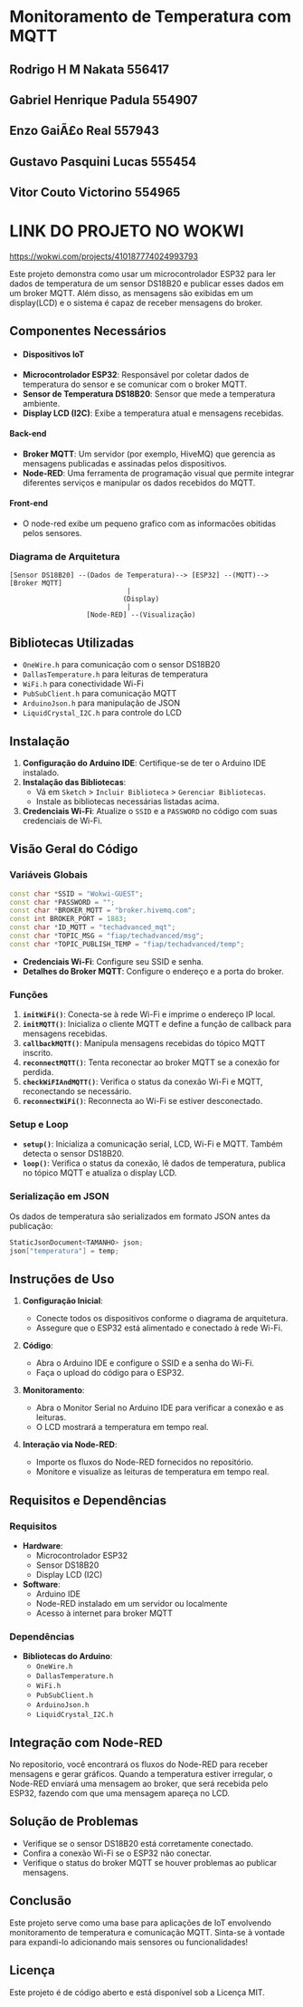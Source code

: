 # Monitoramento de Temperatura com MQTT
## Rodrigo H M Nakata 556417
## Gabriel Henrique Padula 554907
## Enzo GaiÃ£o Real 557943
##  Gustavo Pasquini Lucas 555454
## Vitor Couto Victorino 554965
# LINK DO PROJETO NO WOKWI
https://wokwi.com/projects/410187774024993793

Este projeto demonstra como usar um microcontrolador ESP32 para ler dados de temperatura de um sensor DS18B20 e publicar esses dados em um broker MQTT. Além disso, as mensagens são exibidas em um display(LCD) e o sistema é capaz de receber mensagens do broker.

## Componentes Necessários
- #### Dispositivos IoT
- **Microcontrolador ESP32**: Responsável por coletar dados de temperatura do sensor e se comunicar com o broker MQTT.
- **Sensor de Temperatura DS18B20**: Sensor que mede a temperatura ambiente.
- **Display LCD (I2C)**: Exibe a temperatura atual e mensagens recebidas.

#### Back-end
- **Broker MQTT**: Um servidor (por exemplo, HiveMQ) que gerencia as mensagens publicadas e assinadas pelos dispositivos.
- **Node-RED**: Uma ferramenta de programação visual que permite integrar diferentes serviços e manipular os dados recebidos do MQTT.

#### Front-end
- O node-red exibe um pequeno grafico com as informacões obitidas pelos sensores.

### Diagrama de Arquitetura

```plaintext
[Sensor DS18B20] --(Dados de Temperatura)--> [ESP32] --(MQTT)--> [Broker MQTT]
                             |
                            (Display)
                             |
                   [Node-RED] --(Visualização)
```

## Bibliotecas Utilizadas

- `OneWire.h` para comunicação com o sensor DS18B20
- `DallasTemperature.h` para leituras de temperatura
- `WiFi.h` para conectividade Wi-Fi
- `PubSubClient.h` para comunicação MQTT
- `ArduinoJson.h` para manipulação de JSON
- `LiquidCrystal_I2C.h` para controle do LCD

## Instalação

1. **Configuração do Arduino IDE**: Certifique-se de ter o Arduino IDE instalado.
2. **Instalação das Bibliotecas**:
   - Vá em `Sketch` > `Incluir Biblioteca` > `Gerenciar Bibliotecas`.
   - Instale as bibliotecas necessárias listadas acima.
3. **Credenciais Wi-Fi**: Atualize o `SSID` e a `PASSWORD` no código com suas credenciais de Wi-Fi.

## Visão Geral do Código

### Variáveis Globais

```cpp
const char *SSID = "Wokwi-GUEST";
const char *PASSWORD = ""; 
const char *BROKER_MQTT = "broker.hivemq.com";
const int BROKER_PORT = 1883;
const char *ID_MQTT = "techadvanced_mqt";
const char *TOPIC_MSG = "fiap/techadvanced/msg";
const char *TOPIC_PUBLISH_TEMP = "fiap/techadvanced/temp";
```

- **Credenciais Wi-Fi**: Configure seu SSID e senha.
- **Detalhes do Broker MQTT**: Configure o endereço e a porta do broker.

### Funções

1. **`initWiFi()`**: Conecta-se à rede Wi-Fi e imprime o endereço IP local.
2. **`initMQTT()`**: Inicializa o cliente MQTT e define a função de callback para mensagens recebidas.
3. **`callbackMQTT()`**: Manipula mensagens recebidas do tópico MQTT inscrito.
4. **`reconnectMQTT()`**: Tenta reconectar ao broker MQTT se a conexão for perdida.
5. **`checkWiFIAndMQTT()`**: Verifica o status da conexão Wi-Fi e MQTT, reconectando se necessário.
6. **`reconnectWiFi()`**: Reconnecta ao Wi-Fi se estiver desconectado.

### Setup e Loop

- **`setup()`**: Inicializa a comunicação serial, LCD, Wi-Fi e MQTT. Também detecta o sensor DS18B20.
- **`loop()`**: Verifica o status da conexão, lê dados de temperatura, publica no tópico MQTT e atualiza o display LCD.

### Serialização em JSON

Os dados de temperatura são serializados em formato JSON antes da publicação:

```cpp
StaticJsonDocument<TAMANHO> json;
json["temperatura"] = temp;
```

## Instruções de Uso

1. **Configuração Inicial**:
   - Conecte todos os dispositivos conforme o diagrama de arquitetura.
   - Assegure que o ESP32 está alimentado e conectado à rede Wi-Fi.

2. **Código**:
   - Abra o Arduino IDE e configure o SSID e a senha do Wi-Fi.
   - Faça o upload do código para o ESP32.

3. **Monitoramento**:
   - Abra o Monitor Serial no Arduino IDE para verificar a conexão e as leituras.
   - O LCD mostrará a temperatura em tempo real.

4. **Interação via Node-RED**:
   - Importe os fluxos do Node-RED fornecidos no repositório.
   - Monitore e visualize as leituras de temperatura em tempo real.

## Requisitos e Dependências

### Requisitos
- **Hardware**:
  - Microcontrolador ESP32
  - Sensor DS18B20
  - Display LCD (I2C)
- **Software**:
  - Arduino IDE
  - Node-RED instalado em um servidor ou localmente
  - Acesso à internet para broker MQTT

### Dependências
- **Bibliotecas do Arduino**:
  - `OneWire.h`
  - `DallasTemperature.h`
  - `WiFi.h`
  - `PubSubClient.h`
  - `ArduinoJson.h`
  - `LiquidCrystal_I2C.h`

## Integração com Node-RED

No repositorio, você encontrará os fluxos do Node-RED para receber mensagens e gerar gráficos. Quando a temperatura estiver irregular, o Node-RED enviará uma mensagem ao broker, que será recebida pelo ESP32, fazendo com que uma mensagem apareça no LCD.

## Solução de Problemas

- Verifique se o sensor DS18B20 está corretamente conectado.
- Confira a conexão Wi-Fi se o ESP32 não conectar.
- Verifique o status do broker MQTT se houver problemas ao publicar mensagens.

## Conclusão

Este projeto serve como uma base para aplicações de IoT envolvendo monitoramento de temperatura e comunicação MQTT. Sinta-se à vontade para expandi-lo adicionando mais sensores ou funcionalidades!

## Licença

Este projeto é de código aberto e está disponível sob a Licença MIT.
